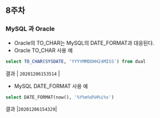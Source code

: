 ## 8주차

### MySQL 과 Oracle
- Oracle의 TO_CHAR는 MySQL의 DATE_FORMAT과 대응된다.
- Oracle TO_CHAR 사용 예
```sql
select TO_CHAR(SYSDATE, 'YYYYMMDDHH24MISS') from dual
```
결과 | `20201206153514` |


- MySQL DATE_FORMAT 사용 예
```sql
select DATE_FORMAT(now(), '%Y%m%d%H%i%s')
```
결과 |`20201206154329`|


